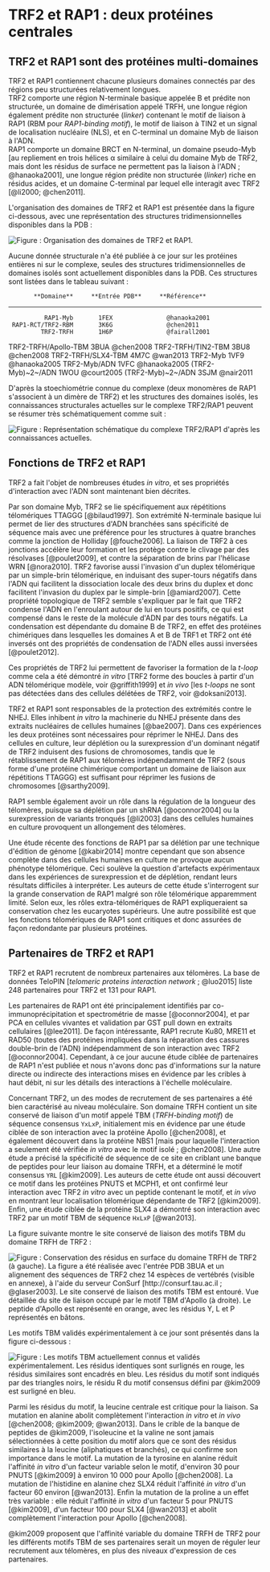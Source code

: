 # TRF2 et RAP1 : deux protéines centrales

## TRF2 et RAP1 sont des protéines multi-domaines

TRF2 et RAP1 contiennent chacune plusieurs domaines connectés par des régions
peu structurées relativement longues.  
TRF2 comporte une région N-terminale basique appelée B et prédite non
structurée, un domaine de dimérisation appelé TRFH, une longue région également
prédite non structurée (*linker*) contenant le motif de liaison à RAP1 (RBM pour
*RAP1-binding motif*), le motif de liaison à TIN2 et un signal de localisation
nucléaire (NLS), et en C-terminal un domaine Myb de liaison à l'ADN.  
RAP1 comporte un domaine BRCT en N-terminal, un domaine pseudo-Myb [au
repliement en trois hélices α similaire à celui du domaine Myb de TRF2, mais
dont les résidus de surface ne permettent pas la liaison à l'ADN ;
@hanaoka2001], une longue région prédite non structurée (*linker*) riche en
résidus acides, et un domaine C-terminal par lequel elle interagit avec TRF2
[@li2000; @chen2011].

L'organisation des domaines de TRF2 et RAP1 est présentée dans la figure
ci-dessous, avec une représentation des structures tridimensionnelles
disponibles dans la PDB :

![Figure : Organisation des domaines de TRF2 et RAP1.](intro/figures/domaines-trf2-rap1.png)

Aucune donnée structurale n'a été publiée à ce jour sur les protéines entières
ni sur le complexe, seules des structures tridimensionnelles de domaines isolés
sont actuellement disponibles dans la PDB. Ces structures sont listées dans le
tableau suivant :

           **Domaine**     **Entrée PDB**     **Référence**
----------------------    ----------------    ----------------
              RAP1-Myb       1FEX               @hanaoka2001
     RAP1-RCT/TRF2-RBM       3K6G               @chen2011
             TRF2-TRFH       1H6P               @fairall2001
  TRF2-TRFH/Apollo-TBM       3BUA               @chen2008
    TRF2-TRFH/TIN2-TBM       3BU8               @chen2008
    TRF2-TRFH/SLX4-TBM       4M7C               @wan2013
              TRF2-Myb       1VF9               @hanaoka2005
          TRF2-Myb/ADN       1VFC               @hanaoka2005
     (TRF2-Myb)~2~/ADN       1WOU               @court2005
     (TRF2-Myb)~2~/ADN       3SJM               @nair2011

D'après la stoechiométrie connue du complexe (deux monomères de RAP1 s'associent
à un dimère de TRF2) et les structures des domaines isolés, les connaissances
structurales actuelles sur le complexe TRF2/RAP1 peuvent se résumer très
schématiquement comme suit :

![Figure : Représentation schématique du complexe TRF2/RAP1 d'après les connaissances actuelles.](intro/figures/cplx-t2r1-schema.png)


## Fonctions de TRF2 et RAP1

TRF2 a fait l'objet de nombreuses études *in vitro*, et ses propriétés
d'interaction avec l'ADN sont maintenant bien décrites.

Par son domaine Myb, TRF2 se lie spécifiquement aux répétitions télomériques
TTAGGG [@bilaud1997]. Son extrémité N-terminale basique lui permet de lier des
structures d'ADN branchées sans spécificité de séquence mais avec une préférence
pour les structures à quatre branches comme la jonction de Holliday
[@fouche2006]. La liaison de TRF2 à ces jonctions accélère leur formation et les
protège contre le clivage par des résolvases [@poulet2009], et contre la
séparation de brins par l'hélicase WRN [@nora2010]. TRF2 favorise aussi
l'invasion d'un duplex télomérique par un simple-brin télomérique, en induisant
des super-tours négatifs dans l'ADN qui facilitent la dissociation locale des
deux brins du duplex et donc facilitent l'invasion du duplex par le simple-brin
[@amiard2007]. Cette propriété topologique de TRF2 semble s'expliquer par le
fait que TRF2 condense l'ADN en l'enroulant autour de lui en tours positifs, ce
qui est compensé dans le reste de la molécule d'ADN par des tours négatifs.
La condensation est dépendante du domaine B de TRF2, en effet des protéines
chimériques dans lesquelles les domaines A et B de TRF1 et TRF2 ont été inversés
ont des propriétés de condensation de l'ADN elles aussi inversées [@poulet2012].

Ces propriétés de TRF2 lui permettent de favoriser la formation de la *t-loop*
comme cela a été démontré *in vitro* [TRF2 forme des boucles à partir d'un ADN
télomérique modèle, voir @griffith1999] et *in vivo* [les *t-loops* ne sont pas
détectées dans des cellules délétées de TRF2, voir @doksani2013].

TRF2 et RAP1 sont responsables de la protection des extrémités contre le NHEJ.
Elles inhibent *in vitro* la machinerie du NHEJ présente dans des extraits
nucléaires de cellules humaines [@bae2007]. Dans ces expériences les deux
protéines sont nécessaires pour réprimer le NHEJ. Dans des cellules en culture,
leur déplétion ou la surexpression d'un dominant négatif de TRF2 induisent des
fusions de chromosomes, tandis que le rétablissement de RAP1 aux télomères
indépendamment de TRF2 (sous forme d'une protéine chimérique comportant un
domaine de liaison aux répétitions TTAGGG) est suffisant pour réprimer les
fusions de chromosomes [@sarthy2009].

RAP1 semble également avoir un rôle dans la régulation de la longueur des
télomères, puisque sa déplétion par un shRNA [@oconnor2004] ou la surexpression
de variants tronqués [@li2003] dans des cellules humaines en culture provoquent
un allongement des télomères.

Une étude récente des fonctions de RAP1 par sa délétion par une technique
d'édition de génome [@kabir2014] montre cependant que son absence complète dans
des cellules humaines en culture ne provoque aucun phénotype télomérique.
Ceci soulève la question d'artefacts expérimentaux dans les expériences de
surexpression et de déplétion, rendant leurs résultats difficiles à interpréter.
Les auteurs de cette étude s'interrogent sur la grande conservation de RAP1
malgré son rôle télomérique apparemment limité. Selon eux, les rôles
extra-télomériques de RAP1 expliqueraient sa conservation chez les eucaryotes
supérieurs. Une autre possibilité est que les fonctions télomériques de RAP1
sont critiques et donc assurées de façon redondante par plusieurs protéines.


## Partenaires de TRF2 et RAP1

TRF2 et RAP1 recrutent de nombreux partenaires aux télomères. La base de données
TeloPIN [*telomeric proteins interaction network* ; @luo2015] liste 248
partenaires pour TRF2 et 131 pour RAP1.

Les partenaires de RAP1 ont été principalement identifiés par
co-immunoprécipitation et spectrométrie de masse [@oconnor2004], et par PCA en
cellules vivantes et validation par GST pull down en extraits cellulaires
[@lee2011]. De façon intéressante, RAP1 recrute Ku80, MRE11 et RAD50 (toutes des
protéines impliquées dans la réparation des cassures double-brin de l'ADN)
indépendamment de son interaction avec TRF2 [@oconnor2004]. Cependant, à ce jour
aucune étude ciblée de partenaires de RAP1 n'est publiée et nous n'avons donc
pas d'informations sur la nature directe ou indirecte des interactions mises en
évidence par les cribles à haut débit, ni sur les détails des interactions
à l'échelle moléculaire.

Concernant TRF2, un des modes de recrutement de ses partenaires a été bien
caractérisé au niveau moléculaire. Son domaine TRFH contient un site conservé de
liaison d'un motif appelé TBM (*TRFH-binding motif*) de séquence consensus
`YxLxP`, initialement mis en évidence par une étude ciblée de son interaction
avec la protéine Apollo [@chen2008], et également découvert dans la protéine
NBS1 [mais pour laquelle l'interaction a seulement été vérifiée *in vitro* avec
le motif isolé ; @chen2008]. Une autre étude a précisé la spécificité de
séquence de ce site en criblant une banque de peptides pour leur liaison au
domaine TRFH, et a déterminé le motif consensus `YRL` [@kim2009]. Les auteurs de
cette étude ont aussi découvert ce motif dans les protéines PNUTS et MCPH1, et
ont confirmé leur interaction avec TRF2 *in vitro* avec un peptide contenant le
motif, et *in vivo* en montrant leur localisation télomérique dépendante de TRF2
[@kim2009]. Enfin, une étude ciblée de la protéine SLX4 a démontré son
interaction avec TRF2 par un motif TBM de séquence `HxLxP` [@wan2013].

La figure suivante montre le site conservé de liaison des motifs TBM du domaine
TRFH de TRF2 :

![Figure : **Conservation des résidus en surface du domaine TRFH de TRF2** (à gauche). La figure a été réalisée avec l'entrée PDB 3BUA et un alignement des séquences de TRF2 chez 14 espèces de vertébrés (visible en annexe), à l'aide du serveur ConSurf [<http://consurf.tau.ac.il> ; @glaser2003]. Le site conservé de liaison des motifs TBM est entouré. **Vue détaillée du site de liaison occupé par le motif TBM d'Apollo** (à droite). Le peptide d'Apollo est représenté en orange, avec les résidus Y, L et P représentés en bâtons.](intro/figures/trfh-consurf-tbm.png)

Les motifs TBM validés expérimentalement à ce jour sont présentés dans la figure
ci-dessous :

![Figure : Les motifs TBM actuellement connus et validés expérimentalement. Les résidus identiques sont surlignés en rouge, les résidus similaires sont encadrés en bleu. Les résidus du motif sont indiqués par des triangles noirs, le résidu R du motif consensus défini par @kim2009 est surligné en bleu.](intro/figures/tbms-connus.png)

Parmi les résidus du motif, la leucine centrale est critique pour la liaison.
Sa mutation en alanine abolit complètement l'interaction *in vitro* et *in vivo*
[@chen2008; @kim2009; @wan2013]. Dans le crible de la banque de peptides de
@kim2009, l'isoleucine et la valine ne sont jamais sélectionnées à cette
position du motif alors que ce sont des résidus similaires à la leucine
(aliphatiques et branchés), ce qui confirme son importance dans le motif.
La mutation de la tyrosine en alanine réduit l'affinité *in vitro* d'un facteur
variable selon le motif, d'environ 30 pour PNUTS [@kim2009] à environ 10 000
pour Apollo [@chen2008]. La mutation de l'histidine en alanine chez SLX4 réduit
l'affinité *in vitro* d'un facteur 60 environ [@wan2013]. Enfin la mutation de
la proline a un effet très variable : elle réduit l'affinité *in vitro* d'un
facteur 5 pour PNUTS [@kim2009], d'un facteur 100 pour SLX4 [@wan2013] et abolit
complètement l'interaction pour Apollo [@chen2008].

@kim2009 proposent que l'affinité variable du domaine TRFH de TRF2 pour les
différents motifs TBM de ses partenaires serait un moyen de réguler leur
recrutement aux télomères, en plus des niveaux d'expression de ces partenaires.

